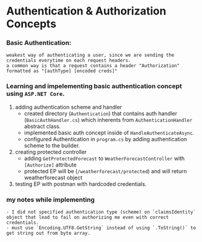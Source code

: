 # Authentication & Authorization Concepts

### Basic Authentication:
    weakest way of authenticating a user, since we are sending the credentials everytime on each request headers.
    a common way is that a request contains a header "Authorization" formatted as "[authType] [encoded creds]"

### Learning and impelementing basic authentication concept using `ASP.NET Core`.
1. adding authentication scheme and handler
    - created directory (`Authentication`) that contains auth handler (`BasicAuthHandler.cs`) which inherents from `AuthenticationHandler` abstract class.
    - implemented basic auth concept inside of `HandleAuthenticateAsync`.
    - configured Authentication in `program.cs` by adding authentication scheme to the builder.
2. creating protected controller
    - adding `GetProtectedForecast` to `WeatherForecastController` with `[Authorize]` attribute
    - protected EP will be (`/weatherforecast/protected`) and will return weatherforecast object
3. testing EP with postman with hardcoded credentials.

### my notes while implementing
    - I did not specified authentication type (scheme) on `claimsIdentity` object that lead to fail on authorizing me even with correct credentials.
    - must use `Encoding.UTF8.GetString` instead of using `.ToString()` to get string out from byte array.

        